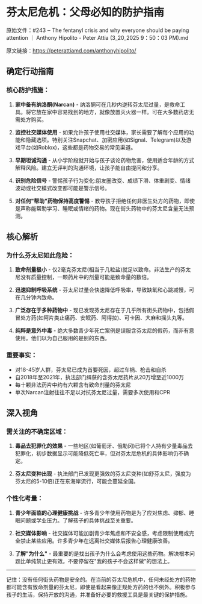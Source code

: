 # 芬太尼危机：父母必知的防护指南

原始文件：#243 ‒ The fentanyl crisis and why everyone should be paying attention ｜ Anthony Hipolito - Peter Attia (3_20_2025 9：50：03 PM).md

原文链接：https://peterattiamd.com/anthonyhipolito/

<YouTube videoId="i2K-_UTLNR4" />

## 确定行动指南

### 核心防护措施：

1. **家中备有纳洛酮(Narcan)** - 纳洛酮可在几秒内逆转芬太尼过量，是救命工具。将它放在家中容易找到的地方，就像放置灭火器一样。可在大多数药店无需处方购买。

2. **监控社交媒体使用** - 如果允许孩子使用社交媒体，家长需要了解每个应用的功能和隐藏选项。特别关注Snapchat、加密应用(如Signal、Telegram)以及游戏平台(如Roblox)，这些都是药物交易的常见渠道。

3. **早期坦诚沟通** - 从小学阶段就开始与孩子谈论药物危害，使用适合年龄的方式解释风险。建立无评判的沟通环境，让孩子能自由提问和分享。

4. **识别危险信号** - 警惕孩子行为变化:朋友圈改变、成绩下滑、体重剧变、情绪波动或社交模式改变都可能是警示信号。

5. **对任何"帮助"药物保持高度警惕** - 教导孩子拒绝任何非医生处方的药物，即使是声称能帮助学习、睡眠或情绪的药物。现在街头药物中的芬太尼含量无法预测。

## 核心解析

### 为什么芬太尼如此危险：

1. **致命剂量极小** - 仅2毫克芬太尼(相当于几粒盐)就足以致命。非法生产的芬太尼没有质量控制，一颗药片中的剂量可能是致命量的数倍。

2. **迅速抑制呼吸系统** - 芬太尼过量会快速降低呼吸率，导致缺氧和心跳减慢，可在几分钟内致命。

3. **广泛存在于多种药物中** - 现已发现芬太尼存在于几乎所有街头药物中，包括假冒处方药(如阿片类止痛药、安眠药、阿得拉)、可卡因、大麻和摇头丸等。

4. **纯粹是意外中毒** - 绝大多数青少年死亡案例是误服含芬太尼的假药，而非有意使用。他们以为自己服用的是别的东西。

### 重要事实：

- 对18-45岁人群，芬太尼已成为首要死因，超过车祸、枪击和自杀
- 自2018年至2021年，执法部门缉获的含芬太尼药片从20万增至近1000万
- 每十颗非法药片中约有六颗含有致命剂量的芬太尼
- 单次Narcan注射往往不足以对抗芬太尼过量，需要多次使用和CPR

## 深入视角

### 需关注的不确定区域：

1. **毒品去犯罪化的效果** - 一些地区(如葡萄牙、俄勒冈)已将个人持有少量毒品去犯罪化，初步数据显示可能降低死亡率，但对芬太尼危机的具体影响仍不确定。

2. **芬太尼变种出现** - 执法部门已发现更强效的芬太尼变种(如舒芬太尼，强度为芬太尼的5-10倍)正在东海岸流行，可能会蔓延全国。

### 个性化考量：

1. **青少年面临的心理健康挑战** - 许多青少年使用药物是为了应对焦虑、抑郁、睡眠问题或学业压力。了解孩子的具体挑战至关重要。

2. **社交媒体影响** - 社交媒体可能加剧青少年焦虑和不安全感，考虑限制使用或完全禁止某些应用。许多青少年在远离社交媒体后报告心理健康改善。

3. **了解"为什么"** - 最重要的是找出孩子为什么会考虑使用这些药物。解决根本问题比单纯禁止更有效。不要停留在"我的孩子不会这样做"的想法上。

---

记住：没有任何街头药物是安全的。在当前的芬太尼危机中，任何未经处方的药物都可能含有致命剂量的芬太尼，即使是看起来像正规处方药的也不例外。积极参与孩子的生活，保持开放的沟通，并准备好必要的救援工具是最关键的保护措施。